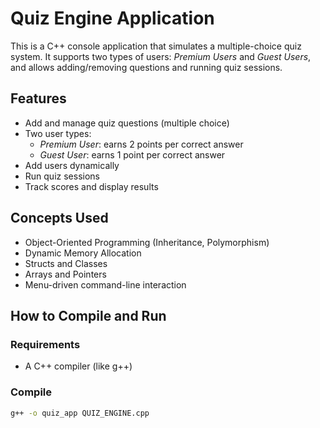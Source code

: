 # Quiz Engine Application

This is a C++ console application that simulates a multiple-choice quiz system. It supports two types of users: *Premium Users* and *Guest Users*, and allows adding/removing questions and running quiz sessions.

##  Features

- Add and manage quiz questions (multiple choice)
- Two user types:
  - *Premium User*: earns 2 points per correct answer
  - *Guest User*: earns 1 point per correct answer
- Add users dynamically
- Run quiz sessions
- Track scores and display results

##  Concepts Used

- Object-Oriented Programming (Inheritance, Polymorphism)
- Dynamic Memory Allocation
- Structs and Classes
- Arrays and Pointers
- Menu-driven command-line interaction

##  How to Compile and Run

### Requirements
- A C++ compiler (like g++)

### Compile
```bash
g++ -o quiz_app QUIZ_ENGINE.cpp
